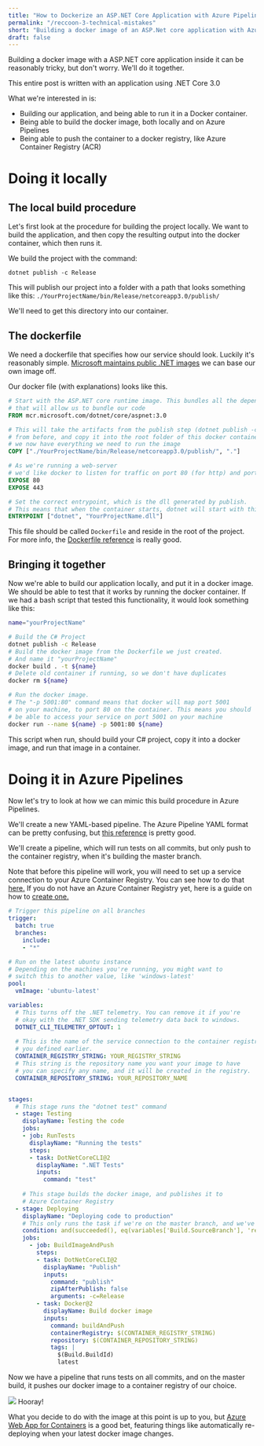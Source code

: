 ```yaml
---
title: "How to Dockerize an ASP.NET Core Application with Azure Pipelines"
permalink: "/reccoon-3-technical-mistakes"
short: "Building a docker image of an ASP.Net core application with Azure Pipelines can be surprisingly tricky - here's how you do it"
draft: false
---
```


Building a docker image with a ASP.NET core application inside it can be reasonably tricky, but don't worry. We'll do it together.

This entire post is written with an application using .NET Core 3.0

What we're interested in is:
 - Building our application, and being able to run it in a Docker container.
 - Being able to build the docker image, both locally and on Azure Pipelines
 - Being able to push the container to a docker registry, like Azure Container Registry (ACR)

# Doing it locally


## The local build procedure
Let's first look at the procedure for building the project locally.
We want to build the application, and then copy the resulting output
into the docker container, which then runs it.

We build the project with the command:
```
dotnet publish -c Release
```

This will publish our project into a folder with a path that looks something like this:
`./YourProjectName/bin/Release/netcoreapp3.0/publish/`

We'll need to get this directory into our container.
 
## The dockerfile
We need a dockerfile that specifies how our service should look. Luckily it's reasonably simple.
[Microsoft maintains public .NET images](https://hub.docker.com/_/microsoft-dotnet-core) we can base our own image off.

Our docker file (with explanations) looks like this.

```dockerfile
# Start with the ASP.NET core runtime image. This bundles all the dependencies
# that will allow us to bundle our code
FROM mcr.microsoft.com/dotnet/core/aspnet:3.0

# This will take the artifacts from the publish step (dotnet publish -c Release)
# from before, and copy it into the root folder of this docker container. This means
# we now have everything we need to run the image
COPY ["./YourProjectName/bin/Release/netcoreapp3.0/publish/", "."]

# As we're running a web-server
# we'd like docker to listen for traffic on port 80 (for http) and port 443 (for https) 
EXPOSE 80
EXPOSE 443

# Set the correct entrypoint, which is the dll generated by publish.
# This means that when the container starts, dotnet will start with this .dll
ENTRYPOINT ["dotnet", "YourProjectName.dll"]
```

This file should be called `Dockerfile` and reside in the root of the project.
For more info, the [Dockerfile reference](https://docs.docker.com/engine/reference/builder/) is really good.

## Bringing it together

Now we're able to build our application locally, and put it in a docker image.
We should be able to test that it works by running the docker container.
If we had a bash script that tested this functionality, it would look something like this:
```sh
name="yourProjectName"

# Build the C# Project
dotnet publish -c Release
# Build the docker image from the Dockerfile we just created.
# And name it "yourProjectName"
docker build . -t ${name}
# Delete old container if running, so we don't have duplicates
docker rm ${name}

# Run the docker image.
# The "-p 5001:80" command means that docker will map port 5001
# on your machine, to port 80 on the container. This means you should
# be able to access your service on port 5001 on your machine
docker run --name ${name} -p 5001:80 ${name}

```

This script when run, should build your C# project, copy it into a docker image,
and run that image in a container.


# Doing it in Azure Pipelines

Now let's try to look at how we can mimic this build procedure in Azure Pipelines.

We'll create a new YAML-based pipeline. The Azure Pipeline YAML format
can be pretty confusing, but [this reference](https://docs.microsoft.com/en-us/azure/devops/pipelines/yaml-schema?view=azure-devops&tabs=schema)
is pretty good.

We'll create a pipeline, which will run tests on all commits, but only push
to the container registry, when it's building the master branch.

Note that before this pipeline will work, you will need to set up a service connection
to your Azure Container Registry. You can see how to do that [here.](https://docs.microsoft.com/en-us/azure/devops/pipelines/library/service-endpoints?view=azure-devops&tabs=yaml#sep-docreg)
If you do not have an Azure Container Registry yet, here is a guide on how to [create one.](https://docs.microsoft.com/en-us/azure/container-registry/container-registry-get-started-portal)
 
```yaml
# Trigger this pipeline on all branches
trigger:
  batch: true
  branches:
    include:
    - "*"

# Run on the latest ubuntu instance
# Depending on the machines you're running, you might want to
# switch this to another value, like 'windows-latest'
pool:
  vmImage: 'ubuntu-latest'

variables:
  # This turns off the .NET telemetry. You can remove it if you're
  # okay with the .NET SDK sending telemetry data back to windows.
  DOTNET_CLI_TELEMETRY_OPTOUT: 1
  
  # This is the name of the service connection to the container registry
  # you defined earlier.
  CONTAINER_REGISTRY_STRING: YOUR_REGISTRY_STRING
  # This string is the repository name you want your image to have
  # you can specify any name, and it will be created in the registry.
  CONTAINER_REPOSITORY_STRING: YOUR_REPOSITORY_NAME


stages:
  # This stage runs the "dotnet test" command
  - stage: Testing
    displayName: Testing the code
    jobs:
    - job: RunTests
      displayName: "Running the tests"
      steps:
      - task: DotNetCoreCLI@2
        displayName: ".NET Tests"
        inputs:
          command: "test"
    
    # This stage builds the docker image, and publishes it to
    # Azure Container Registry
  - stage: Deploying
    displayName: "Deploying code to production"
    # This only runs the task if we're on the master branch, and we've succeeded so far
    condition: and(succeeded(), eq(variables['Build.SourceBranch'], 'refs/heads/master'))
    jobs:
      - job: BuildImageAndPush
        steps:
        - task: DotNetCoreCLI@2
          displayName: "Publish"
          inputs:
            command: "publish"
            zipAfterPublish: false
            arguments: -c=Release
        - task: Docker@2
          displayName: Build docker image
          inputs:
            command: buildAndPush
            containerRegistry: $(CONTAINER_REGISTRY_STRING)
            repository: $(CONTAINER_REPOSITORY_STRING)
            tags: |
              $(Build.BuildId)
              latest
```

Now we have a pipeline that runs tests on all commits, and on the master build, it pushes our docker image
to a container registry of our choice.

<div class="img-div">
<img src="{{site.url}}/assets/img/azure-pipeline-steps.png" />
Hooray! 
</div>

What you decide to do with the image at this point is up to you, but [Azure Web App for Containers](https://azure.microsoft.com/da-dk/services/app-service/containers/)
is a good bet, featuring things like automatically re-deploying when your latest docker image changes.